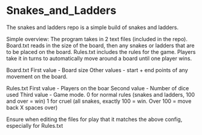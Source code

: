 # Snakes_and_Ladders

The snakes and ladders repo is a simple build of snakes and ladders. 

Simple overview:
The program takes in 2 text files (included in the repo). Board.txt reads in the size of the board, then any snakes or ladders that are to be placed on the board.
Rules.txt includes the rules for the game. Players take it in turns to automatically move around a board until one player wins.

Board.txt
First value - Board size
Other values - start + end points of any movement on the board.

Rules.txt
First value - Players on the boar
Second value - Number of dice used
Third value - Game mode. 0 for normal rules (snakes and ladders, 100 and over = win) 1 for cruel (all snakes, exactly 100 = win. Over 100 = move back X spaces over)

Ensure when editing the files for play that it matches the above config, especially for Rules.txt
